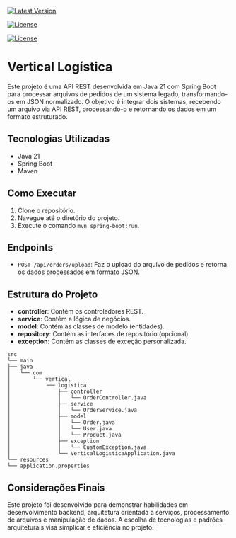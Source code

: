 ﻿[![Latest Version](https://img.shields.io/github/v/release/alexjosesilva/vertical-logistica-java?include_prereleases)](https://github.com/alexjosesilva/vertical-logistica-java/releases/tag/1.5)
 
[![License](https://img.shields.io/github/license/alexjosesilva/vertical-logistica-java)]([https://github.com/alexjosesilva/vertical-logistica-java/blob/master/LICENSE](https://github.com/alexjosesilva/vertical-logistica-java/blame/master/LICENSE))

[![License](https://img.shields.io/github/license/alexjosesilva/vertical-logistica-java)]([https://github.com/seu-usuario/seu-repositorio/blob/master/LICENSE](https://github.com/alexjosesilva/vertical-logistica-java/blob/master/LICENSE))

# Vertical Logística

Este projeto é uma API REST desenvolvida em Java 21 com Spring Boot para processar arquivos de pedidos de um sistema legado, transformando-os em JSON normalizado. O objetivo é integrar dois sistemas, recebendo um arquivo via API REST, processando-o e retornando os dados em um formato estruturado.

## Tecnologias Utilizadas

- Java 21
- Spring Boot
- Maven

## Como Executar

1. Clone o repositório.
2. Navegue até o diretório do projeto.
3. Execute o comando `mvn spring-boot:run`.

## Endpoints

- `POST /api/orders/upload`: Faz o upload do arquivo de pedidos e retorna os dados processados em formato JSON.

## Estrutura do Projeto

- **controller**: Contém os controladores REST.
- **service**: Contém a lógica de negócios.
- **model**: Contém as classes de modelo (entidades).
- **repository**: Contém as interfaces de repositório.(opcional).
- **exception**: Contém as classes de exceção personalizada.

```
src
└── main
├── java
│   └── com
│       └── vertical
│           └── logistica
│               ├── controller
│               │   └── OrderController.java
│               ├── service
│               │   └── OrderService.java
│               ├── model
│               │   └── Order.java
│               │   └── User.java
│               │   └── Product.java
│               ├── exception
│               │   └── CustomException.java
│               └── VerticalLogisticaApplication.java
└── resources
└── application.properties
```

## Considerações Finais
Este projeto foi desenvolvido para demonstrar habilidades em desenvolvimento backend, arquitetura orientada a serviços, processamento de arquivos e manipulação de dados. A escolha de tecnologias e padrões arquiteturais visa simplicar e eficiência no projeto.
